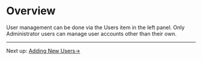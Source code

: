 # Overview

User management can be done via the Users item in the left panel. Only Administrator users can manage user accounts other than their own.

---

Next up: [Adding New Users&#8594;](adding-new-users.html)